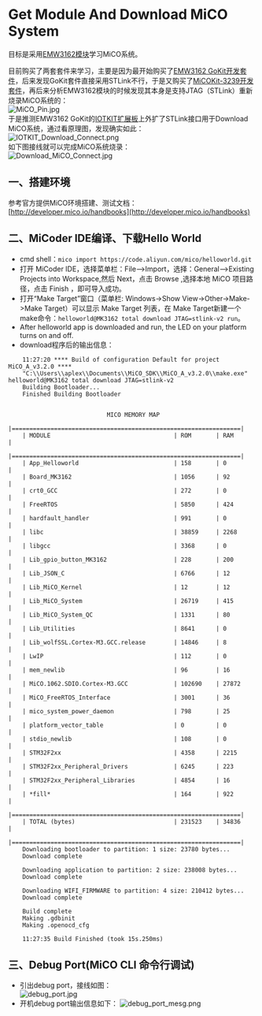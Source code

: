 # Get Module And Download MiCO System

目标是采用[EMW3162模块](https://item.taobao.com/item.htm?spm=a1z10.5-c-s.w4002-16603296919.58.5e3b38dfFbWMQV&id=543818540167)学习MiCO系统。

目前购买了两套套件来学习，主要是因为最开始购买了[EMW3162 GoKit开发套件](https://item.taobao.com/item.htm?spm=a1z10.1-c-s.w5003-16605346609.11.26563f7asUT5I8&id=542968676812&scene=taobao_shop)，后来发现GoKit套件直接采用STLink不行，于是又购买了[MiCOKit-3239开发套件](https://item.taobao.com/item.htm?spm=a1z10.5-c-s.w4002-16603296919.21.1ef4d404lXIGYd&id=552768451049)，再后来分析EMW3162模块的时候发现其本身是支持JTAG（STLink）重新烧录MiCO系统的：  
![MiCO_Pin.jpg](image/MiCO_Pin.jpg)  
于是推测EMW3162 GoKit的[IOTKIT扩展板](https://item.taobao.com/item.htm?spm=2013.1.0.0.959eebeGjiZjD&id=525550020849&scm=1007.12144.81309.42296_42296&pvid=0f7c9def-25c0-460d-99c3-f1eaff2e057a)上外扩了STLink接口用于Download MiCO系统，通过看原理图，发现确实如此：  
![IOTKIT_Download_Connect.png](image/IOTKIT_Download_Connect.png)  
如下图接线就可以完成MiCO系统烧录：  
![Download_MiCO_Connect.jpg](image/Download_MiCO_Connect.jpg)  

## 一、搭建环境

参考官方提供MiCO环境搭建、测试文档：[http://developer.mico.io/handbooks](http://developer.mico.io/handbooks)

## 二、MiCoder IDE编译、下载Hello World

* cmd shell：`mico import https://code.aliyun.com/mico/helloworld.git`
* 打开 MiCoder IDE，选择菜单栏：File–>Import，选择：General–>Existing Projects into Workspace,然后 Next，点击 Browse ,选择本地 MiCO 项目路径，点击 Finish ，即可导入成功。
* 打开“Make Target”窗口（菜单栏: Windows->Show View->Other->Make->Make Target）可以显示 Make Target 列表，在 Make Target新建一个make命令：`helloworld@MK3162 total download JTAG=stlink-v2 run`。
* After helloworld app is downloaded and run, the LED on your platform turns on and off.
* download程序后的输出信息：

```
    11:27:20 **** Build of configuration Default for project MiCO_A_v3.2.0 ****
    "C:\\Users\\aplex\\Documents\\MiCO_SDK\\MiCO_A_v3.2.0\\make.exe" helloworld@MK3162 total download JTAG=stlink-v2 
    Building Bootloader...
    Finished Building Bootloader
    
    
                            MICO MEMORY MAP                            
    |=================================================================|
    | MODULE                                   | ROM       | RAM      |
    |=================================================================|
    | App_Helloworld                           | 158       | 0        |
    | Board_MK3162                             | 1056      | 92       |
    | crt0_GCC                                 | 272       | 0        |
    | FreeRTOS                                 | 5850      | 424      |
    | hardfault_handler                        | 991       | 0        |
    | libc                                     | 38859     | 2268     |
    | libgcc                                   | 3368      | 0        |
    | Lib_gpio_button_MK3162                   | 228       | 200      |
    | Lib_JSON_C                               | 6766      | 12       |
    | Lib_MiCO_Kernel                          | 12        | 12       |
    | Lib_MiCO_System                          | 26719     | 415      |
    | Lib_MiCO_System_QC                       | 1331      | 80       |
    | Lib_Utilities                            | 8641      | 0        |
    | Lib_wolfSSL.Cortex-M3.GCC.release        | 14846     | 8        |
    | LwIP                                     | 112       | 0        |
    | mem_newlib                               | 96        | 16       |
    | MiCO.1062.SDIO.Cortex-M3.GCC             | 102690    | 27872    |
    | MiCO_FreeRTOS_Interface                  | 3001      | 36       |
    | mico_system_power_daemon                 | 798       | 25       |
    | platform_vector_table                    | 0         | 0        |
    | stdio_newlib                             | 108       | 0        |
    | STM32F2xx                                | 4358      | 2215     |
    | STM32F2xx_Peripheral_Drivers             | 6245      | 223      |
    | STM32F2xx_Peripheral_Libraries           | 4854      | 16       |
    | *fill*                                   | 164       | 922      |
    |=================================================================|
    | TOTAL (bytes)                            | 231523    | 34836    |
    |=================================================================|
    Downloading bootloader to partition: 1 size: 23780 bytes... 
    Download complete 
    
    Downloading application to partition: 2 size: 238008 bytes... 
    Download complete 
    
    Downloading WIFI_FIRMWARE to partition: 4 size: 210412 bytes... 
    Download complete 
    
    Build complete
    Making .gdbinit
    Making .openocd_cfg
    
    11:27:35 Build Finished (took 15s.250ms)
```

## 三、Debug Port(MiCO CLI 命令行调试)

* 引出debug port，接线如图：  
![debug_port.jpg](image/debug_port.jpg)
* 开机debug port输出信息如下：
![debug_port_mesg.png](image/debug_port_mesg.png)
    
    
